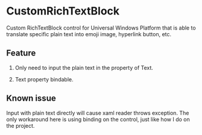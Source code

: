 # CustomRichTextBlock

Custom RichTextBlock control for Universal Windows Platform that is able to
translate specific plain text into emoji image, hyperlink button, etc.




## Feature 
 
 1. Only need to input the plain text in the property of Text.
 
 2. Text property bindable.





## Known issue
 
 Input with plain text directly will cause xaml reader throws exception. The only workaround here is using binding on the control, just like how I do on the project.
